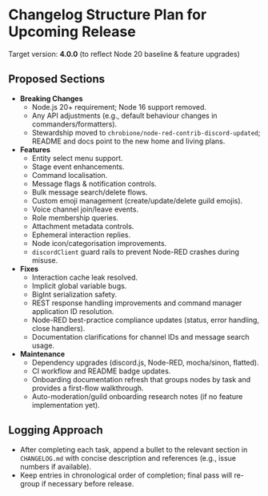 # Changelog Structure Plan for Upcoming Release

Target version: **4.0.0** (to reflect Node 20 baseline & feature upgrades)

## Proposed Sections
- **Breaking Changes**
  - Node.js 20+ requirement; Node 16 support removed.
  - Any API adjustments (e.g., default behaviour changes in commanders/formatters).
  - Stewardship moved to `chrobione/node-red-contrib-discord-updated`; README and docs point to the new home and living plans.
- **Features**
  - Entity select menu support.
  - Stage event enhancements.
  - Command localisation.
  - Message flags & notification controls.
  - Bulk message search/delete flows.
  - Custom emoji management (create/update/delete guild emojis).
  - Voice channel join/leave events.
  - Role membership queries.
  - Attachment metadata controls.
  - Ephemeral interaction replies.
  - Node icon/categorisation improvements.
  - `discordClient` guard rails to prevent Node-RED crashes during misuse.
- **Fixes**
  - Interaction cache leak resolved.
  - Implicit global variable bugs.
  - BigInt serialization safety.
  - REST response handling improvements and command manager application ID resolution.
  - Node-RED best-practice compliance updates (status, error handling, close handlers).
  - Documentation clarifications for channel IDs and message search usage.
- **Maintenance**
  - Dependency upgrades (discord.js, Node-RED, mocha/sinon, flatted).
  - CI workflow and README badge updates.
  - Onboarding documentation refresh that groups nodes by task and provides a first-flow walkthrough.
  - Auto-moderation/guild onboarding research notes (if no feature implementation yet).

## Logging Approach
- After completing each task, append a bullet to the relevant section in `CHANGELOG.md` with concise description and references (e.g., issue numbers if available).
- Keep entries in chronological order of completion; final pass will re-group if necessary before release.
